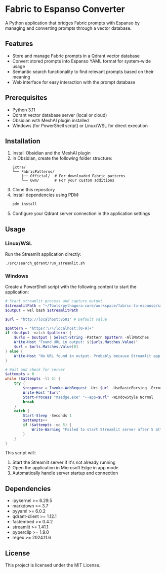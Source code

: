 # Fabric to Espanso Converter

A Python application that bridges Fabric prompts with Espanso by managing and converting prompts through a vector database.

## Features

- Store and manage Fabric prompts in a Qdrant vector database
- Convert stored prompts into Espanso YAML format for system-wide usage
- Semantic search functionality to find relevant prompts based on their meaning
- Web interface for easy interaction with the prompt database

## Prerequisites

- Python 3.11
- Qdrant vector database server (local or cloud)
- Obsidian with MeshAI plugin installed
- Windows (for PowerShell script) or Linux/WSL for direct execution

## Installation

1. Install Obsidian and the MeshAI plugin
2. In Obsidian, create the following folder structure:
   ```
   Extra/
   └── FabricPatterns/
       ├── Official/  # For downloaded Fabric patterns
       └── Own/       # For your custom additions
   ```
3. Clone this repository
4. Install dependencies using PDM:
   ```bash
   pdm install
   ```
5. Configure your Qdrant server connection in the application settings

## Usage

### Linux/WSL

Run the Streamlit application directly:
```bash
./src/search_qdrant/run_streamlit.sh
```

### Windows

Create a PowerShell script with the following content to start the application:

```powershell
# Start streamlit process and capture output
$streamlitPath = "~/Tools/pythagora-core/workspace/fabric-to-espanso/src/search_qdrant/run_streamlit.sh"
$output = wsl bash $streamlitPath

$url = "http://localhost:8501" # Default value

$pattern = "https?:\/\/localhost:[0-9]+"
if ($output -match $pattern) {
    $urls = $output | Select-String -Pattern $pattern -AllMatches
    Write-Host "Found URL in output: $($urls.Matches.Value)"
    $url = $urls.Matches.Value[0]
} else {
    Write-Host "No URL found in output. Probably because Streamlit app is already running."
}

# Wait and check for server
$attempts = 0
while ($attempts -lt 5) {
    try {
        $response = Invoke-WebRequest -Uri $url -UseBasicParsing -ErrorAction Stop
        Write-Host "$url"
        Start-Process "msedge.exe" "--app=$url" -WindowStyle Normal
        break
    }
    catch {
        Start-Sleep -Seconds 1
        $attempts++
        if ($attempts -eq 5) {
            Write-Warning "Failed to start Streamlit server after 5 attempts."
        }
    }
}
```

This script will:
1. Start the Streamlit server if it's not already running
2. Open the application in Microsoft Edge in app mode
3. Automatically handle server startup and connection

## Dependencies

- ipykernel >= 6.29.5
- markdown >= 3.7
- pyyaml >= 6.0.2
- qdrant-client >= 1.12.1
- fastembed >= 0.4.2
- streamlit >= 1.41.1
- pyperclip >= 1.9.0
- regex >= 2024.11.6

## License

This project is licensed under the MIT License.
